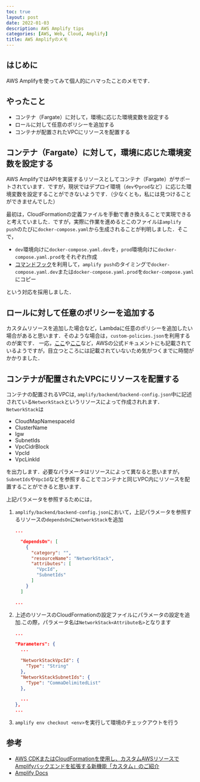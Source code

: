```yaml
---
toc: true
layout: post
date: 2022-01-03
description: AWS Amplify tips
categories: [AWS, Web, Cloud, Amplify]
title: AWS Amplifyのメモ
---
```


## はじめに
AWS Amplifyを使ってみて個人的にハマったことのメモです．

## やったこと
* コンテナ（Fargate）に対して，環境に応じた環境変数を設定する
* ロールに対して任意のポリシーを追加する
* コンテナが配置されたVPCにリソースを配置する

## コンテナ（Fargate）に対して，環境に応じた環境変数を設定する
AWS AmplifyではAPIを実装するリソースとしてコンテナ（Fargate）がサポートされています．ですが，現状ではデプロイ環境（`dev`や`prod`など）に応じた環境変数を設定することができないようです．（少なくとも，私には見つけることができませんでした）

最初は，CloudFormationの定義ファイルを手動で書き換えることで実現できると考えていました．ですが，実際に作業を進めるとこのファイルは`amplify push`のたびに`docker-compose.yaml`から生成されることが判明しました．そこで，

* `dev`環境向けに`docker-compose.yaml.dev`を，`prod`環境向けに`docker-compose.yaml.prod`をそれぞれ作成
* [コマンドフック](https://docs.amplify.aws/cli/project/command-hooks/)を利用して，`amplify push`のタイミングで`docker-compose.yaml.dev`または`docker-compose.yaml.prod`を`docker-compose.yaml`にコピー

という対応を採用しました．


## ロールに対して任意のポリシーを追加する
カスタムリソースを追加した場合など，Lambdaに任意のポリシーを追加したい場合があると思います．そのような場合は，`custom-policies.json`を利用するのが楽です．
一応，[ここ](https://aws.amazon.com/jp/blogs/news/extend-amplify-backend-with-custom-aws-resource-using-aws-cdk-or-cloudformation/)や[ここ](https://docs.amplify.aws/cli/usage/containers/#custom-policy-file-structure)など，AWSの公式ドキュメントにも記載されているようですが，目立つところには記載されていないため気がつくまでに時間がかかりました．

## コンテナが配置されたVPCにリソースを配置する
コンテナの配置されるVPCは, `amplify/backend/backend-config.json`中に記述されている`NetworkStack`というリソースによって作成されれます．`NetworkStack`は

* CloudMapNamespaceId
* ClusterName
* Igw
* SubnetIds
* VpcCidrBlock
* VpcId
* VpcLinkId

を出力します．必要なパラメータはリソースによって異なると思いますが，`SubnetIds`や`VpcId`などを参照することでコンテナと同じVPC内にリソースを配置することができると思います．

上記パラメータを参照するためには，

1.  `amplify/backend/backend-config.json`において，上記パラメータを参照するリソースの`dependsOn`に`NetworkStack`を追加
    ```json
    ...

      "dependsOn": [
        {
          "category": "",
          "resourceName": "NetworkStack",
          "attributes": [
            "VpcId",
            "SubnetIds"
          ]
        }
      ]

    ...
    ```
2.  上述のリソースのCloudFormationの設定ファイルにパラメータの設定を追加.この際，パラメータ名は`NetworkStack<Attribute名>`となります
    ```json
    ...

    "Parameters": {
      ...

      "NetworkStackVpcId": {
        "Type": "String"
      },
      "NetworkStackSubnetIds": {
        "Type": "CommaDelimitedList"
      },

      ...
    }, 
    ...
    ```
3.  `amplify env checkout <env>`を実行して環境のチェックアウトを行う

## 参考
* [AWS CDKまたはCloudFormationを使用し、カスタムAWSリソースでAmplifyバックエンドを拡張する新機能「カスタム」のご紹介](https://aws.amazon.com/jp/blogs/news/extend-amplify-backend-with-custom-aws-resource-using-aws-cdk-or-cloudformation/)
* [Amplify Docs](https://docs.amplify.aws/)
